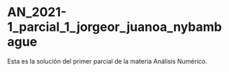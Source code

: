 # AN_2021-1_parcial_1_jorgeor_juanoa_nybambague
Esta es la solución del primer parcial de la materia Análisis Numérico.
